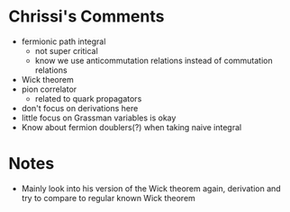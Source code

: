 # Chrissi's Comments

- fermionic path integral
	- not super critical
	- know we use anticommutation relations instead of commutation relations
- Wick theorem
- pion correlator
	- related to quark propagators
- don't focus on derivations here
- little focus on Grassman variables is okay
- Know about fermion doublers(?) when taking naive integral


# Notes

- Mainly look into his version of the Wick theorem again, derivation and try to compare to regular known Wick theorem